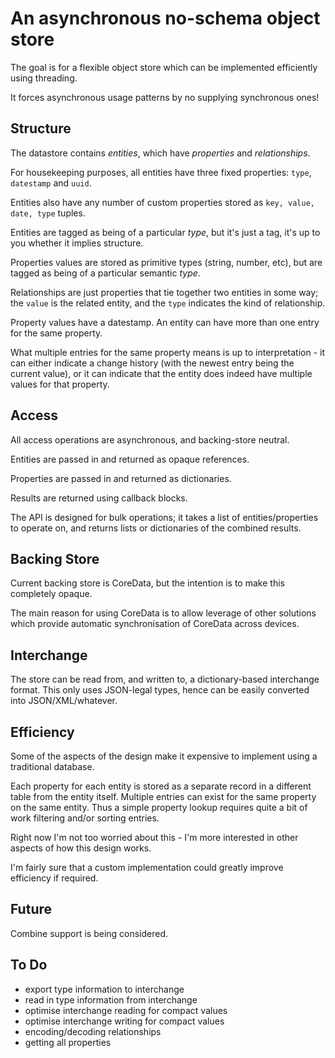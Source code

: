 #  An asynchronous no-schema object store

The goal is for a flexible object store which can be implemented efficiently using threading. 

It forces asynchronous usage patterns by no supplying synchronous ones! 

## Structure

The datastore contains *entities*, which have *properties* and *relationships*.

For housekeeping purposes, all entities have three fixed properties:  `type`, `datestamp` and `uuid`.

Entities also have any number of custom properties stored as `key, value, date, type` tuples. 

Entities are tagged as being of a particular *type*, but it's just a tag, it's up to you whether it implies structure.

Properties values are stored as primitive types (string, number, etc), but are tagged as being of a particular semantic *type*. 

Relationships are just properties that tie together two entities in some way; the `value` is the related entity, and the `type` indicates the kind of relationship.

Property values have a datestamp. An entity can have more than one entry for the same property. 

What multiple entries for the same property means is up to interpretation - it can either indicate a change history (with the newest entry being the current value),
or it can indicate that the entity does indeed have multiple values for that property. 

## Access

All access operations are asynchronous, and backing-store neutral.

Entities are passed in and returned as opaque references. 

Properties are passed in and returned as dictionaries. 

Results are returned using callback blocks.

The API is designed for bulk operations; it takes a list of entities/properties to operate on, and returns lists or dictionaries of the combined results. 

## Backing Store

Current backing store is CoreData, but the intention is to make this completely opaque.

The main reason for using CoreData is to allow leverage of other solutions which provide automatic synchronisation of CoreData across devices.

## Interchange

The store can be read from, and written to, a dictionary-based interchange format. This only uses JSON-legal types, hence can be easily converted into JSON/XML/whatever.

## Efficiency

Some of the aspects of the design make it expensive to implement using a traditional database. 

Each property for each entity is stored as a separate record in a different table from the entity itself.
Multiple entries can exist for the same property on the same entity.
Thus a simple property lookup requires quite a bit of work filtering and/or sorting entries.

Right now I'm not too worried about this - I'm more interested in other aspects of how this design works.

I'm fairly sure that a custom implementation could greatly improve efficiency if required.

## Future

Combine support is being considered.

## To Do

- export type information to interchange
- read in type information from interchange
- optimise interchange reading for compact values
- optimise interchange writing for compact values
- encoding/decoding relationships
- getting all properties
